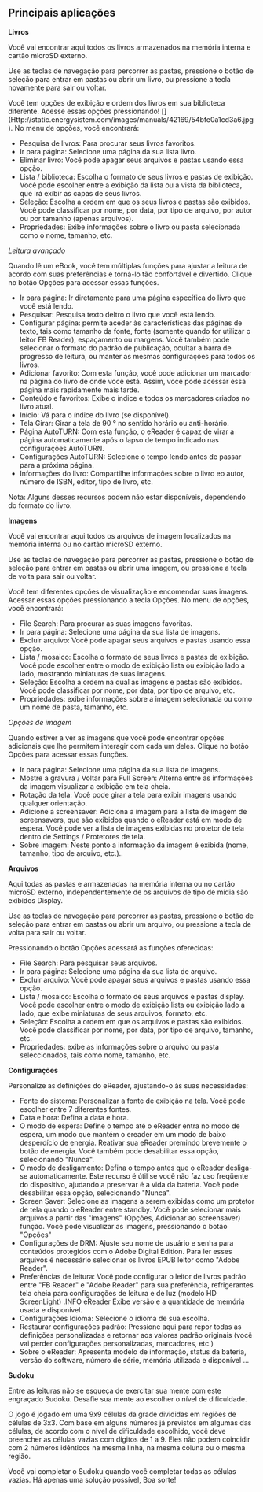 ## Principais aplicações

**Livros** 

Você vai encontrar aqui todos os livros armazenados na memória interna e cartão microSD externo.

Use as teclas de navegação para percorrer as pastas, pressione o botão de seleção para entrar em pastas ou abrir um livro, ou pressione a tecla novamente para sair ou voltar.

Você tem opções de exibição e ordem dos livros em sua biblioteca diferente. Acesse essas opções pressionando! [] (Http://static.energysistem.com/images/manuals/42169/54bfe0a1cd3a6.jpg). No menu de opções, você encontrará:

- Pesquisa de livros: Para procurar seus livros favoritos.
- Ir para página: Selecione uma página da sua lista livro.
- Eliminar livro: Você pode apagar seus arquivos e pastas usando essa opção.
- Lista / biblioteca: Escolha o formato de seus livros e pastas de exibição. Você pode escolher entre a exibição da lista ou a vista da biblioteca, que irá exibir as capas de seus livros.
- Seleção: Escolha a ordem em que os seus livros e pastas são exibidos. Você pode classificar por nome, por data, por tipo de arquivo, por autor ou por tamanho (apenas arquivos).
- Propriedades: Exibe informações sobre o livro ou pasta selecionada como o nome, tamanho, etc.

*Leitura avançado*

Quando lê um eBook, você tem múltiplas funções para ajustar a leitura de acordo com suas preferências e torná-lo tão confortável e divertido. Clique no botão Opções para acessar essas funções.

- Ir para página: Ir diretamente para uma página específica do livro que você está lendo.
- Pesquisar: Pesquisa texto deltro o livro que você está lendo.
- Configurar página: permite aceder às características das páginas de texto, tais como tamanho da fonte, fonte (somente quando for utilizar o leitor FB Reader), espaçamento ou margens. Você também pode selecionar o formato do padrão de publicação, ocultar a barra de progresso de leitura, ou manter as mesmas configurações para todos os livros.
- Adicionar favorito: Com esta função, você pode adicionar um marcador na página do livro de onde você está. Assim, você pode acessar essa página mais rapidamente mais tarde.
- Conteúdo e favoritos: Exibe o índice e todos os marcadores criados no livro atual.
- Início: Vá para o índice do livro (se disponível).
- Tela Girar: Girar a tela de 90 ° no sentido horário ou anti-horário.
- Página AutoTURN: Com esta função, o eReader é capaz de virar a página automaticamente após o lapso de tempo indicado nas configurações AutoTURN.
- Configurações AutoTURN: Selecione o tempo lendo antes de passar para a próxima página.
- Informações do livro: Compartilhe informações sobre o livro eo autor, número de ISBN, editor, tipo de livro, etc.

Nota: Alguns desses recursos podem não estar disponíveis, dependendo do formato do livro.

**Imagens**

Você vai encontrar aqui todos os arquivos de imagem localizados na memória interna ou no cartão microSD externo.

Use as teclas de navegação para percorrer as pastas, pressione o botão de seleção para entrar em pastas ou abrir uma imagem, ou pressione a tecla de volta para sair ou voltar.

Você tem diferentes opções de visualização e encomendar suas imagens. Acessar essas opções pressionando a tecla Opções. No menu de opções, você encontrará:

- File Search: Para procurar as suas imagens favoritas.
- Ir para página: Selecione uma página da sua lista de imagens.
- Excluir arquivo: Você pode apagar seus arquivos e pastas usando essa opção.
- Lista / mosaico: Escolha o formato de seus livros e pastas de exibição. Você pode escolher entre o modo de exibição lista ou exibição lado a lado, mostrando miniaturas de suas imagens.
- Seleção: Escolha a ordem na qual as imagens e pastas são exibidos. Você pode classificar por nome, por data, por tipo de arquivo, etc.
- Propriedades: exibe informações sobre a imagem selecionada ou como um nome de pasta, tamanho, etc.

*Opções de imagem*

Quando estiver a ver as imagens que você pode encontrar opções adicionais que lhe permitem interagir com cada um deles. Clique no botão Opções para acessar essas funções.

* Ir para página: Selecione uma página da sua lista de imagens.
* Mostre a gravura / Voltar para Full Screen: Alterna entre as informações da imagem visualizar a exibição em tela cheia.
* Rotação da tela: Você pode girar a tela para exibir imagens usando qualquer orientação.
* Adicione a screensaver: Adiciona a imagem para a lista de imagem de screensavers, que são exibidos quando o eReader está em modo de espera. Você pode ver a lista de imagens exibidas no protetor de tela dentro de Settings / Protetores de tela.
* Sobre imagem: Neste ponto a informação da imagem é exibida (nome, tamanho, tipo de arquivo, etc.)..

**Arquivos** 

Aqui todas as pastas e armazenadas na memória interna ou no cartão microSD externo, independentemente de os arquivos de tipo de mídia são exibidos Display.

Use as teclas de navegação para percorrer as pastas, pressione o botão de seleção para entrar em pastas ou abrir um arquivo, ou pressione a tecla de volta para sair ou voltar.

Pressionando o botão Opções acessará as funções oferecidas:

- File Search: Para pesquisar seus arquivos.
- Ir para página: Selecione uma página da sua lista de arquivo.
- Excluir arquivo: Você pode apagar seus arquivos e pastas usando essa opção.
- Lista / mosaico: Escolha o formato de seus arquivos e pastas display. Você pode escolher entre o modo de exibição lista ou exibição lado a lado, que exibe miniaturas de seus arquivos, formato, etc.
- Seleção: Escolha a ordem em que os arquivos e pastas são exibidos. Você pode classificar por nome, por data, por tipo de arquivo, tamanho, etc.
- Propriedades: exibe as informações sobre o arquivo ou pasta seleccionados, tais como nome, tamanho, etc.

**Configurações**

Personalize as definições do eReader, ajustando-o às suas necessidades:

* Fonte do sistema: Personalizar a fonte de exibição na tela. Você pode escolher entre 7 diferentes fontes.
* Data e hora: Defina a data e hora.
* O modo de espera: Define o tempo até o eReader entra no modo de espera, um modo que mantém o ereader em um modo de baixo desperdício de energia. Reativar sua eReader premindo brevemente o botão de energia. Você também pode desabilitar essa opção, selecionando "Nunca".
* O modo de desligamento: Defina o tempo antes que o eReader desliga-se automaticamente. Este recurso é útil se você não faz uso freqüente do dispositivo, ajudando a preservar é a vida da bateria. Você pode desabilitar essa opção, selecionando "Nunca".
* Screen Saver: Selecione as imagens a serem exibidas como um protetor de tela quando o eReader entre standby. Você pode selecionar mais arquivos a partir das "imagens" (Opções, Adicionar ao screensaver) função. Você pode visualizar as imagens, pressionando o botão "Opções"
* Configurações de DRM: Ajuste seu nome de usuário e senha para conteúdos protegidos com o Adobe Digital Edition. Para ler esses arquivos é necessário selecionar os livros EPUB leitor como "Adobe Reader".
* Preferências de leitura: Você pode configurar o leitor de livros padrão entre "FB Reader" e "Adobe Reader" para sua preferência, refrigerantes tela cheia para configurações de leitura e de luz (modelo HD ScreenLight) .INFO eReader Exibe versão e a quantidade de memória usada e disponível.
* Configurações Idioma: Selecione o idioma de sua escolha.
* Restaurar configurações padrão: Pressione aqui para repor todas as definições personalizadas e retornar aos valores padrão originais (você vai perder configurações personalizadas, marcadores, etc.)
* Sobre o eReader: Apresenta modelo de informação, status da bateria, versão do software, número de série, memória utilizada e disponível ...


**Sudoku** 

Entre as leituras não se esqueça de exercitar sua mente com este engraçado Sudoku. Desafie sua mente ao escolher o nível de dificuldade.

O jogo é jogado em uma 9x9 células da grade divididas em regiões de células de 3x3. Com base em alguns números já previstos em algumas das células, de acordo com o nível de dificuldade escolhido, você deve preencher as células vazias com dígitos de 1 a 9. Eles não podem coincidir com 2 números idênticos na mesma linha, na mesma coluna ou o mesma região.

Você vai completar o Sudoku quando você completar todas as células vazias. Há apenas uma solução possível, Boa sorte!

